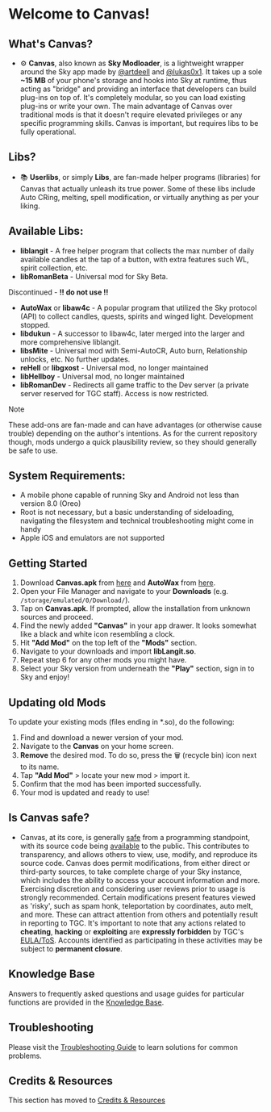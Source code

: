 # Welcome to Canvas!

## What's Canvas?
- ⚙️ **Canvas**, also known as **Sky Modloader**, is a lightweight wrapper around the Sky app made by [@artdeell](https://github.com/artdeell) and [@lukas0x1](https://github.com/lukas0x1). It takes up a sole **~15 MB** of your phone's storage and hooks into Sky at runtime, thus acting as "bridge" and providing an interface that developers can build plug-ins on top of. It's completely modular, so you can load existing plug-ins or write your own. The main advantage of Canvas over traditional mods is that it doesn't require elevated privileges or any specific programming skills. Canvas is important, but requires libs to be fully operational.

## Libs?
- 📚 **Userlibs**, or simply **Libs**, are fan-made helper programs (libraries) for Canvas that actually unleash its true power. Some of these libs include Auto CRing, melting, spell modification, or virtually anything as per your liking.

## Available Libs:
- **liblangit** - A free helper program that collects the max number of daily available candles at the tap of a button, with extra features such WL, spirit collection, etc.
- **libRomanBeta** - Universal mod for Sky Beta.

Discontinued - **!! do not use !!**
- **AutoWax** or **libaw4c** - A popular program that utilized the Sky protocol (API) to collect candles, quests, spirits and winged light. Development stopped.
- **libdukun** - A successor to libaw4c, later merged into the larger and more comprehensive liblangit.
- **libsMite** - Universal mod with Semi-AutoCR, Auto burn, Relationship unlocks, etc. No further updates.
- **reHell** or **libgxost** - Universal mod, no longer maintained
- **libHellboy** - Universal mod, no longer maintained
- **libRomanDev** - Redirects all game traffic to the Dev server (a private server reserved for TGC staff). Access is now restricted.

> [!NOTE]
> These add-ons are fan-made and can have advantages (or otherwise cause trouble) depending on the author's intentions. As for the current repository though, mods undergo a quick plausibility review, so they should generally be safe to use.

## System Requirements:
- A mobile phone capable of running Sky and Android not less than version 8.0 (Oreo)
- Root is not necessary, but a basic understanding of sideloading, navigating the filesystem and technical troubleshooting might come in handy
- Apple iOS and emulators are not supported

## Getting Started

1. Download **Canvas.apk** from [here](https://github.com/RomanChamelo/Canvas-Open-Source/releases/latest/download/Canvas.apk) and **AutoWax** from [here](https://github.com/thatskymod/Sky-CotL-Scripts/blob/main/Canvas/Libs/libLangit057.so).
2. Open your File Manager and navigate to your **Downloads** (e.g. `/storage/emulated/0/Download/`).
3. Tap on **Canvas.apk**. If prompted, allow the installation from unknown sources and proceed.
4. Find the newly added **"Canvas"** in your app drawer. It looks somewhat like a black and white icon resembling a clock.
5. Hit **"Add Mod"** on the top left of the **"Mods"** section.
6. Navigate to your downloads and import **libLangit.so**.
7. Repeat step 6 for any other mods you might have.
8. Select your Sky version from underneath the **"Play"** section, sign in to Sky and enjoy!

## Updating old Mods
To update your existing mods (files ending in *.so), do the following:
1. Find and download a newer version of your mod.
2. Navigate to the **Canvas** on your home screen.
3. **Remove** the desired mod. To do so, press the 🗑️ (recycle bin) icon next to its name.
4. Tap **"Add Mod"** > locate your new mod > import it.
5. Confirm that the mod has been imported successfully.
6. Your mod is updated and ready to use!

## Is Canvas safe?
- Canvas, at its core, is generally [safe](https://www.virustotal.com/gui/file/8417c4af1a41b1073caa2d81d03999ab90be78d05cff94d5fddecfd3795ac618) from a programming standpoint, with its source code being [available](https://github.com/artdeell/Canvas-Open-Source) to the public. This contributes to transparency, and allows others to view, use, modify, and reproduce its source code. Canvas does permit modifications, from either direct or third-party sources, to take complete charge of your Sky instance, which includes the ability to access your account information and more. Exercising discretion and considering user reviews prior to usage is strongly recommended. Certain modifications present features viewed as 'risky', such as spam honk, teleportation by coordinates, auto melt, and more. These can attract attention from others and potentially result in reporting to TGC. It's important to note that any actions related to **cheating**, **hacking** or **exploiting** are **expressly forbidden** by TGC's [EULA/ToS](https://thatgamecompany.helpshift.com/hc/en/17-sky-children-of-the-light/faq/460-eula-terms-of-service/). Accounts identified as participating in these activities may be subject to **permanent closure**.

## Knowledge Base
Answers to frequently asked questions and usage guides for particular functions are provided in the [Knowledge Base](./KNOWLEDGE.md).

## Troubleshooting
Please visit the [Troubleshooting Guide](./TROUBLESHOOTING.md) to learn solutions for common problems.

## Credits & Resources
This section has moved to [Credits & Resources](../README.md#credits--resources)
